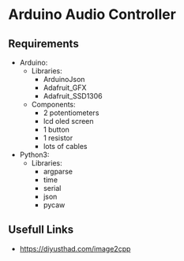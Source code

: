 # Arduino Audio Controller
## Requirements
* Arduino:
	* Libraries:
		* ArduinoJson
		* Adafruit_GFX
		* Adafruit_SSD1306
	* Components:
		* 2 potentiometers
		* lcd oled screen
		* 1 button
		* 1 resistor
		* lots of cables
* Python3:
	* Libraries:
		* argparse
		* time
		* serial
		* json
		* pycaw
## Usefull Links
* https://diyusthad.com/image2cpp